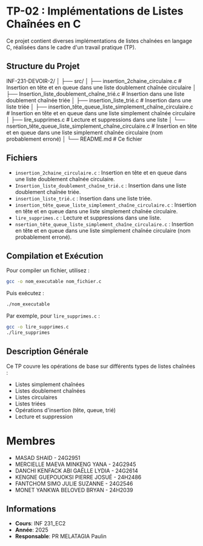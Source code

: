 # TP-02 : Implémentations de Listes Chaînées en C

Ce projet contient diverses implémentations de listes chaînées en langage C, réalisées dans le cadre d'un travail pratique (TP).

## Structure du Projet

INF-231-DEVOIR-2/
        │
        ├── src/
        │   ├── insertion_2chaine_circulaire.c                          # Insertion en tête et en queue dans une liste doublement chaînée circulaire
        │   ├── Insertion_liste_doublement_chaîne_trié.c                # Insertion dans une liste doublement chaînée triée
        │   ├── insertion_liste_trié.c                                  # Insertion dans une liste triée
        │   ├── insertion_tête_queue_liste_simplement_chaîne_circulaire.c # Insertion en tête et en queue dans une liste simplement chaînée circulaire
        │   ├── lire_supprimes.c                                        # Lecture et suppressions dans une liste
        │   └── nsertion_tête_queue_liste_simplement_chaîne_circulaire.c # Insertion en tête et en queue dans une liste simplement chaînée circulaire (nom probablement erroné)
        │
        └── README.md                                                    # Ce fichier

## Fichiers

- `insertion_2chaine_circulaire.c` : Insertion en tête et en queue dans une liste doublement chaînée circulaire.
- `Insertion_liste_doublement_chaîne_trié.c` : Insertion dans une liste doublement chaînée triée.
- `insertion_liste_trié.c` : Insertion dans une liste triée.
- `insertion_tête_queue_liste_simplement_chaîne_circulaire.c` : Insertion en tête et en queue dans une liste simplement chaînée circulaire.
- `lire_supprimes.c` : Lecture et suppressions dans une liste.
- `nsertion_tête_queue_liste_simplement_chaîne_circulaire.c` : Insertion en tête et en queue dans une liste simplement chaînée circulaire (nom probablement erroné).

## Compilation et Exécution

Pour compiler un fichier, utilisez :

```bash
gcc -o nom_executable nom_fichier.c
```

Puis exécutez :

```bash
./nom_executable
```

Par exemple, pour `lire_supprimes.c` :

```bash
gcc -o lire_supprimes.c
./lire_supprimes
```

## Description Générale

Ce TP couvre les opérations de base sur différents types de listes chaînées :
- Listes simplement chaînées
- Listes doublement chaînées
- Listes circulaires
- Listes triées
- Opérations d'insertion (tête, queue, trié)
- Lecture et suppression

# Membres
- MASAD SHAID - 24G2951
- MERCIELLE MAEVA MINKENG YANA - 24G2945
- DANCHI KENFACK ABI GAËLLE LYDIA - 24G2614
- KENGNE GUEPOUOKSI PIERRE JOSUÉ - 24H2486
- FANTCHOM SIMO JULIE SUZANNE - 24G2546
- MONET YANKWA BELOVED BRYAN - 24H2039

## Informations
- **Cours**: INF 231_EC2
- **Année**: 2025
- **Responsable**: PR MELATAGIA Paulin
